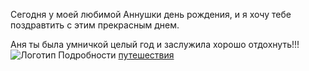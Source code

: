 Сегодня у моей любимой Аннушки день рождения, и я хочу тебе поздравтить с этим прекрасным днем. 

Аня ты была умничкой целый год и заслужила хорошо отдохнуть!!!
![Логотип ](https://i.ytimg.com/vi/p0ggtmXghPg/maxresdefault.jpg)
Подробности [путешествия ](https://ibb.co/WVLKmK4)
